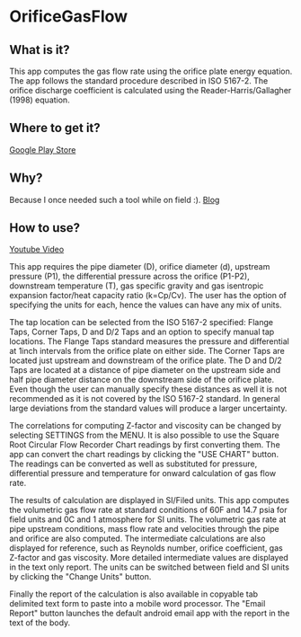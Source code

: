 # OrificeGasFlow
## What is it?
This app computes the gas flow rate using the orifice plate energy equation. The app follows the standard procedure described in ISO 5167-2. The orifice discharge coefficient is calculated using the Reader-Harris/Gallagher (1998) equation.

## Where to get it?
[Google Play Store](https://play.google.com/store/apps/details?id=petrosimple.orificeflow)

## Why?
Because I once needed such a tool while on field :). 
[Blog](http://fahdsiddiqui.com/orificegasflowandroid-java/)


## How to use?
[Youtube Video](https://youtu.be/wxOqhRE2JvY)

This app requires the pipe diameter (D), orifice diameter (d), upstream pressure (P1), the differential pressure across the orifice (P1-P2), downstream temperature (T), gas specific gravity and gas isentropic expansion factor/heat capacity ratio (k=Cp/Cv). The user has the option of specifying the units for each, hence the values can have any mix of units.

The tap location can be selected from the ISO 5167-2 specified: Flange Taps, Corner Taps, D and D/2 Taps and an option to specify manual tap locations. The Flange Taps standard measures the pressure and differential at 1inch intervals from the orifice plate on either side. The Corner Taps are located just upstream and downstream of the orifice plate. The D and D/2 Taps are located at a distance of pipe diameter on the upstream side and half pipe diameter distance on the downstream side of the orifice plate. Even though the user can manually specify these distances as well it is not recommended as it is not covered by the ISO 5167-2 standard. In general large deviations from the standard values will produce a larger uncertainty.

The correlations for computing Z-factor and viscosity can be changed by selecting SETTINGS from the MENU. It is also possible to use the Square Root Circular Flow Recorder Chart readings by first converting them. The app can convert the chart readings by clicking the "USE CHART" button. The readings can be converted as well as substituted for pressure, differential pressure and temperature for onward calculation of gas flow rate.

The results of calculation are displayed in SI/Filed units. This app computes the volumetric gas flow rate at standard conditions of 60F and 14.7 psia for field units and 0C and 1 atmosphere for SI units. The volumetric gas rate at pipe upstream conditions, mass flow rate and velocities through the pipe and orifice are also computed. The intermediate calculations are also displayed for reference, such as Reynolds number, orifice coefficient, gas Z-factor and gas viscosity. More detailed intermediate values are displayed in the text only report. The units can be switched between field and SI units by clicking the "Change Units" button.

Finally the report of the calculation is also available in copyable tab delimited text form to paste into a mobile word processor. The "Email Report" button launches the default android email app with the report in the text of the body.
